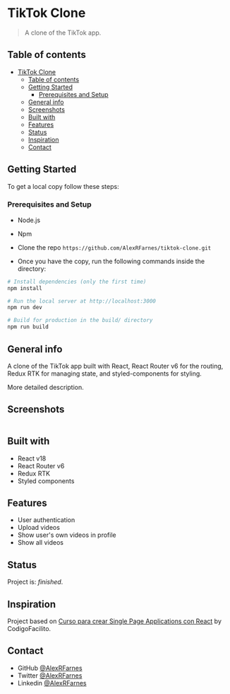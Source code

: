 # TikTok Clone

> A clone of the TikTok app.

## Table of contents
- [TikTok Clone](#tiktok-clone)
  - [Table of contents](#table-of-contents)
  - [Getting Started](#getting-started)
    - [Prerequisites and Setup](#prerequisites-and-setup)
  - [General info](#general-info)
  - [Screenshots](#screenshots)
  - [Built with](#built-with)
  - [Features](#features)
  - [Status](#status)
  - [Inspiration](#inspiration)
  - [Contact](#contact)

## Getting Started

To get a local copy follow these steps:


### Prerequisites and Setup

- Node.js
- Npm

- Clone the repo `https://github.com/AlexRFarnes/tiktok-clone.git`
- Once you have the copy, run the following commands inside the directory:

``` bash
# Install dependencies (only the first time)
npm install

# Run the local server at http://localhost:3000
npm run dev

# Build for production in the build/ directory
npm run build
```

## General info

A clone of the TikTok app built with React, React Router v6 for the routing, Redux RTK for managing state, and styled-components for styling. 

More detailed description.

## Screenshots

![]()
<!-- [Demo]() -->

## Built with

- React v18
- React Router v6
- Redux RTK
- Styled components

## Features

- User authentication
- Upload videos
- Show user's own videos in profile
- Show all videos

## Status

Project is: _finished_.

## Inspiration

Project based on [Curso para crear Single Page Applications con React](https://codigofacilito.com/cursos/react-single-page-apps) by CodigoFacilito. 

## Contact

- GitHub [@AlexRFarnes](https://github.com/AlexRFarnes)
- Twitter [@AlexRFarnes](https://twitter.com/alexrfarnes)
- Linkedin [@AlexRFarnes](https://www.linkedin.com/in/alexrfarnes/)
